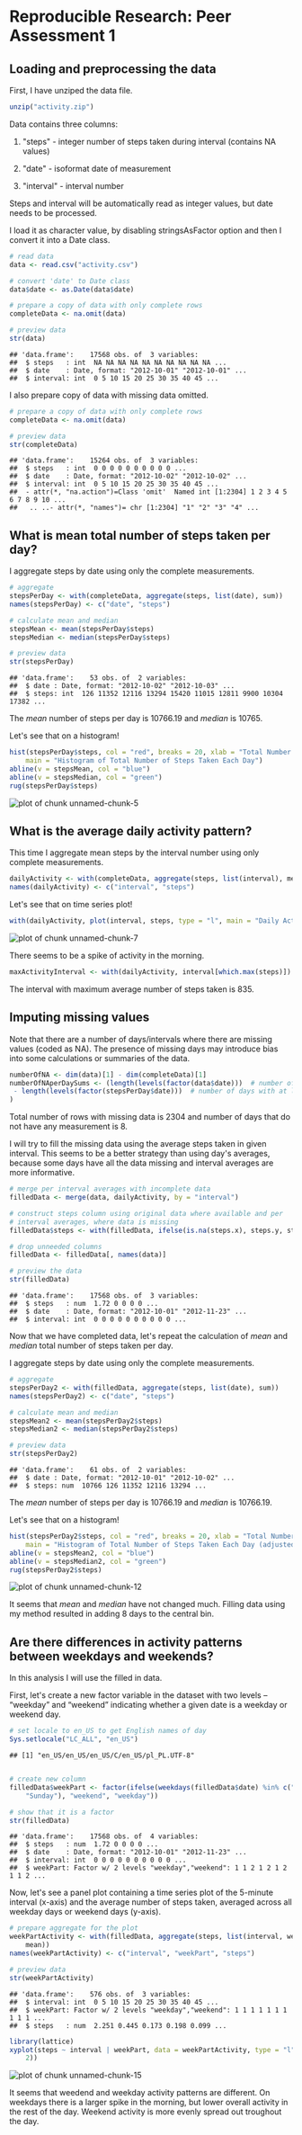 Reproducible Research: Peer Assessment 1
========================================

Loading and preprocessing the data
-------------------------------------

First, I have unziped the data file.


```r
unzip("activity.zip")
```


Data contains three columns:

1. "steps" - integer number of steps taken during interval (contains NA values)

2. "date" - isoformat date of measurement

3. "interval" - interval number

Steps and interval will be automatically read as integer values, but date
needs to be processed.

I load it as character value, by disabling stringsAsFactor option
and then I convert it into a Date class.


```r
# read data
data <- read.csv("activity.csv")

# convert 'date' to Date class
data$date <- as.Date(data$date)

# prepare a copy of data with only complete rows
completeData <- na.omit(data)

# preview data
str(data)
```

```
## 'data.frame':	17568 obs. of  3 variables:
##  $ steps   : int  NA NA NA NA NA NA NA NA NA NA ...
##  $ date    : Date, format: "2012-10-01" "2012-10-01" ...
##  $ interval: int  0 5 10 15 20 25 30 35 40 45 ...
```


I also prepare copy of data with missing data omitted.


```r
# prepare a copy of data with only complete rows
completeData <- na.omit(data)

# preview data
str(completeData)
```

```
## 'data.frame':	15264 obs. of  3 variables:
##  $ steps   : int  0 0 0 0 0 0 0 0 0 0 ...
##  $ date    : Date, format: "2012-10-02" "2012-10-02" ...
##  $ interval: int  0 5 10 15 20 25 30 35 40 45 ...
##  - attr(*, "na.action")=Class 'omit'  Named int [1:2304] 1 2 3 4 5 6 7 8 9 10 ...
##   .. ..- attr(*, "names")= chr [1:2304] "1" "2" "3" "4" ...
```



What is mean total number of steps taken per day?
-------------------------------------------------

I aggregate steps by date using only the complete measurements.


```r
# aggregate
stepsPerDay <- with(completeData, aggregate(steps, list(date), sum))
names(stepsPerDay) <- c("date", "steps")

# calculate mean and median
stepsMean <- mean(stepsPerDay$steps)
stepsMedian <- median(stepsPerDay$steps)

# preview data
str(stepsPerDay)
```

```
## 'data.frame':	53 obs. of  2 variables:
##  $ date : Date, format: "2012-10-02" "2012-10-03" ...
##  $ steps: int  126 11352 12116 13294 15420 11015 12811 9900 10304 17382 ...
```


The *mean* number of steps per day is
10766.19
and *median* is 10765.

Let's see that on a histogram!


```r
hist(stepsPerDay$steps, col = "red", breaks = 20, xlab = "Total Number of Steps per Day", 
    main = "Histogram of Total Number of Steps Taken Each Day")
abline(v = stepsMean, col = "blue")
abline(v = stepsMedian, col = "green")
rug(stepsPerDay$steps)
```

![plot of chunk unnamed-chunk-5](figure/unnamed-chunk-5.png) 




What is the average daily activity pattern?
-------------------------------------------

This time I aggregate mean steps by the interval number using only complete
measurements.


```r
dailyActivity <- with(completeData, aggregate(steps, list(interval), mean))
names(dailyActivity) <- c("interval", "steps")
```


Let's see that on time series plot!


```r
with(dailyActivity, plot(interval, steps, type = "l", main = "Daily Activity Pattern"))
```

![plot of chunk unnamed-chunk-7](figure/unnamed-chunk-7.png) 


There seems to be a spike of activity in the morning.


```r
maxActivityInterval <- with(dailyActivity, interval[which.max(steps)])
```


The interval with maximum average number of steps taken is
835.



Imputing missing values
-----------------------

Note that there are a number of days/intervals where there are missing values
(coded as NA). The presence of missing days may introduce bias into some
calculations or summaries of the data.


```r
numberOfNA <- dim(data)[1] - dim(completeData)[1]
numberOfNAperDaySums <- (length(levels(factor(data$date)))  # number of days present in date column
 - length(levels(factor(stepsPerDay$date)))  # number of days with at least one measurement
)
```


Total number of rows with missing data is 2304 and number of days
that do not have any measurement is 8.

I will try to fill the missing data using the average steps taken in given
interval. This seems to be a better strategy than using day's averages,
because some days have all the data missing and interval averages are more
informative.


```r
# merge per interval averages with incomplete data
filledData <- merge(data, dailyActivity, by = "interval")

# construct steps column using original data where available and per
# interval averages, where data is missing
filledData$steps <- with(filledData, ifelse(is.na(steps.x), steps.y, steps.x))

# drop unneeded columns
filledData <- filledData[, names(data)]

# preview the data
str(filledData)
```

```
## 'data.frame':	17568 obs. of  3 variables:
##  $ steps   : num  1.72 0 0 0 0 ...
##  $ date    : Date, format: "2012-10-01" "2012-11-23" ...
##  $ interval: int  0 0 0 0 0 0 0 0 0 0 ...
```


Now that we have completed data, let's repeat the calculation
of *mean* and *median* total number of steps taken per day.

I aggregate steps by date using only the complete measurements.


```r
# aggregate
stepsPerDay2 <- with(filledData, aggregate(steps, list(date), sum))
names(stepsPerDay2) <- c("date", "steps")

# calculate mean and median
stepsMean2 <- mean(stepsPerDay2$steps)
stepsMedian2 <- median(stepsPerDay2$steps)

# preview data
str(stepsPerDay2)
```

```
## 'data.frame':	61 obs. of  2 variables:
##  $ date : Date, format: "2012-10-01" "2012-10-02" ...
##  $ steps: num  10766 126 11352 12116 13294 ...
```


The *mean* number of steps per day is
10766.19
and *median* is 10766.19.

Let's see that on a histogram!


```r
hist(stepsPerDay2$steps, col = "red", breaks = 20, xlab = "Total Number of Steps per Day", 
    main = "Histogram of Total Number of Steps Taken Each Day (adjusted data)")
abline(v = stepsMean2, col = "blue")
abline(v = stepsMedian2, col = "green")
rug(stepsPerDay2$steps)
```

![plot of chunk unnamed-chunk-12](figure/unnamed-chunk-12.png) 


It seems that *mean* and *median* have not changed much. Filling data using my
method resulted in adding 8 days to the central bin.



Are there differences in activity patterns between weekdays and weekends?
-------------------------------------------------------------------------

In this analysis I will use the filled in data.

First, let's create a new factor variable in the dataset with two levels
– “weekday” and “weekend” indicating whether a given date is a weekday
or weekend day.


```r
# set locale to en_US to get English names of day
Sys.setlocale("LC_ALL", "en_US")
```

```
## [1] "en_US/en_US/en_US/C/en_US/pl_PL.UTF-8"
```

```r

# create new column
filledData$weekPart <- factor(ifelse(weekdays(filledData$date) %in% c("Saturday", 
    "Sunday"), "weekend", "weekday"))

# show that it is a factor
str(filledData)
```

```
## 'data.frame':	17568 obs. of  4 variables:
##  $ steps   : num  1.72 0 0 0 0 ...
##  $ date    : Date, format: "2012-10-01" "2012-11-23" ...
##  $ interval: int  0 0 0 0 0 0 0 0 0 0 ...
##  $ weekPart: Factor w/ 2 levels "weekday","weekend": 1 1 2 1 2 1 2 1 1 2 ...
```


Now, let's see a panel plot containing a time series plot of the 5-minute
interval (x-axis) and the average number of steps taken, averaged across
all weekday days or weekend days (y-axis).


```r
# prepare aggregate for the plot
weekPartActivity <- with(filledData, aggregate(steps, list(interval, weekPart), 
    mean))
names(weekPartActivity) <- c("interval", "weekPart", "steps")

# preview data
str(weekPartActivity)
```

```
## 'data.frame':	576 obs. of  3 variables:
##  $ interval: int  0 5 10 15 20 25 30 35 40 45 ...
##  $ weekPart: Factor w/ 2 levels "weekday","weekend": 1 1 1 1 1 1 1 1 1 1 ...
##  $ steps   : num  2.251 0.445 0.173 0.198 0.099 ...
```



```r
library(lattice)
xyplot(steps ~ interval | weekPart, data = weekPartActivity, type = "l", layout = c(1, 
    2))
```

![plot of chunk unnamed-chunk-15](figure/unnamed-chunk-15.png) 


It seems that weedend and weekday activity patterns are different.
On weekdays there is a larger spike in the morning, but lower overall activity
in the rest of the day. Weekend activity is more evenly spread out troughout
the day.
